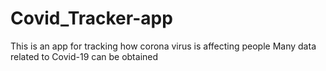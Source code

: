# Covid_Tracker-app
This is an app for tracking how corona virus is affecting people
Many data related to Covid-19 can be obtained
